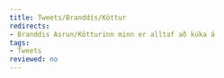 ```yaml
---
title: Tweets/Branddís/Köttur
redirects:
- Branddis Asrun/Kötturinn minn er alltaf að kúka á
tags:
- Tweets
reviewed: no
---
```

<vocabulary>
</vocabulary>
<Tweet
text="Kötturinn minn er alltaf að kúka á gólfið en kúkurinn er stór og kötturinn lítill 🤔

Kannski eru þetta meðleigjendurnir að djóka í mér 🤔"
audio="Wp1s.mp3"
id="762811956881399808"
date="1470703517000"
favorites="59"
user_name="Branddís Ásrún"
handle="Branddis_Asrun"
user_picture="Tweet-Branddis_Asrun-vfvk14.jpg"
verified=""
></Tweet>


